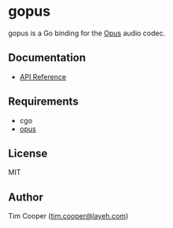 # gopus

gopus is a Go binding for the [Opus](http://www.opus-codec.org/) audio codec.

## Documentation

- [API Reference](https://godoc.org/github.com/layeh/gopus)

## Requirements

- cgo
- [opus](http://www.opus-codec.org/)

## License

MIT

## Author

Tim Cooper (<tim.cooper@layeh.com>)
